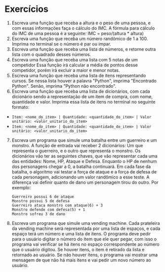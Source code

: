 # Exercícios

1. Escreva uma função que receba a altura e o peso de uma pessoa, e com essas informações faça o cálculo do IMC. A fórmula para cálculo do IMC de uma pessoa é a seguinte: IMC = peso/(altura * altura)
2. Escreva uma função que receba um número randômico de 1 a 100. Imprima no terminal se o número é par ou impar.
3. Escreva uma função que receba uma lista de números, e retorne outra lista com o quadrado desses números.
4. Escreva uma função que receba uma lista com 5 notas de um competidor Essa função irá calcular a média de pontos desse competidor, porém irá excluir a maior e menor notas.
5. Escreva uma função que receba uma lista de itens representando cursos. Se nessa lista houver a palavra "Python", imprima "Encontrado Python". Senão, imprima "Python não encontrado".
6. Escreva uma função que receba uma lista de dicionários, com cada dicionário sendo a representação de um item de compra, com nome, quantidade e valor. Imprima essa lista de itens no terminal no seguinte formato:
* `Item: <nome_do_item> | Quantidade: <quantidade_do_item> | Valor unitário: <valor_unitario_do_item>`
* `Item: <nome_do_item> | Quantidade: <quantidade_do_item> | Valor unitário: <valor_unitario_do_item>`
7. Escreva um programa que simule uma batalha entre um guerreiro e um monstro. A função de entrada vai receber 2 dicionários: Um que representa o guerreiro, e o outro que representa o monstro. Os dicionários vão ter as seguintes chaves, que vão representar cada uma das entidades: Nome, HP, Ataque e Defesa. Enquanto o HP de nenhum dos personagens chegar a 0, a batalha continuará. Em cada fase da batalha, o algoritmo vai testar a força de ataque e a força de defesa de cada personagem, adicionando um valor randômico a esse teste. A diferença vai definir quanto de dano um personagem tirou do outro. Por exemplo:

    ```
    Guerreiro possui 6 de ataque
    Monstro possui 5 de defesa
    Guerreiro ataca monstro com ataque(6) + 3
    Monstro defende com defesa(5) + 1
    Monstro sofreu 3 de dano
    ```

8. Escreva um programa que simule uma vending machine. Cada prateleira da vending machine será representada por uma lista de espaços, e cada espaço terá um número e uma lista de itens. O programa deve pedir para o usuário digitar o número do item que ele quer pegar, com isso o programa vai verificar se há itens no espaço correspondente ao número que o usuário digitou. Se houver itens, o item é retirado da lista e retornado ao usuário. Se não houver itens, o programa vai mostrar uma mensagem de que não há mais itens e vai pedir um novo número ao usuário.